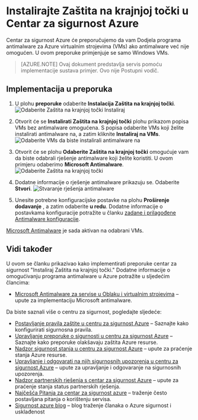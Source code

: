 <properties
   pageTitle="Instalirajte Zaštita na krajnjoj točki u Centar za sigurnost Azure | Microsoft Azure"
   description="Ovaj dokument pokazuje kako implementirati preporuke centar za sigurnost Azure **Instalirati Zaštita na krajnjoj točki**."
   services="security-center"
   documentationCenter="na"
   authors="TerryLanfear"
   manager="MBaldwin"
   editor=""/>

<tags
   ms.service="security-center"
   ms.devlang="na"
   ms.topic="article"
   ms.tgt_pltfrm="na"
   ms.workload="na"
   ms.date="08/16/2016"
   ms.author="terrylan"/>

# <a name="install-endpoint-protection-in-azure-security-center"></a>Instalirajte Zaštita na krajnjoj točki u Centar za sigurnost Azure

Centar za sigurnost Azure će preporučujemo da vam Dodjela programa antimalware za Azure virtualnim strojevima (VMs) ako antimalware već nije omogućen. U ovom preporuke primjenjuje se samo Windows VMs.

> [AZURE.NOTE] Ovaj dokument predstavlja servis pomoću implementacije sustava primjer.  Ovo nije Postupni vodič.

## <a name="implement-the-recommendation"></a>Implementacija u preporuka

1. U plohu **preporuke** odaberite **Instalacija Zaštita na krajnjoj točki**.
![Odaberite Zaštita na krajnjoj točki Instaliraj][1]

2. Otvorit će se **Instalirati Zaštita na krajnjoj točki** plohu prikazom popisa VMs bez antimalware omogućena. S popisa odaberite VMs koji želite instalirati antimalware na, a zatim kliknite **Instaliraj na VMs**.
![Odaberite VMs da biste instalirali antimalware na][2]

3. Otvorit će se plohu **Odaberite Zaštita na krajnjoj točki** omogućuje vam da biste odabrali rješenje antimalware koji želite koristiti. U ovom primjeru odaberimo **Microsoft Antimalware**.
![Odaberite Zaštita na krajnjoj točki][3]

4. Dodatne informacije o rješenje antimalware prikazuju se. Odaberite **Stvori**.
![Stvaranje rješenja antimalware][4]

5. Unesite potrebne konfiguracijske postavke na plohu **Proširenje dodavanje** , a zatim odaberite **u redu**. Dodatne informacije o postavkama konfiguracije potražite u članku [zadane i prilagođene Antimalware konfiguracije](../security/azure-security-antimalware.md#default-and-custom-antimalware-configuration).

[Microsoft Antimalware](../azure-security-antimalware.md) je sada aktivan na odabrani VMs.

## <a name="see-also"></a>Vidi također

U ovom se članku prikazivao kako implementirati preporuke centar za sigurnost "Instaliraj Zaštita na krajnjoj točki." Dodatne informacije o omogućivanju programa antimalware u Azure potražite u sljedećim člancima:

- [Microsoft Antimalware za servise u Oblaku i virtualnim strojevima](../azure-security-antimalware.md) – upute za implementaciju Microsoft antimalware.

Da biste saznali više o centru za sigurnost, pogledajte sljedeće:

- [Postavljanje pravila zaštite u centru za sigurnost Azure](security-center-policies.md) – Saznajte kako konfigurirati sigurnosna pravila.
- [Upravljanje preporuke o sigurnosti u centru za sigurnost Azure](security-center-recommendations.md) – Saznajte kako preporuke olakšavaju zaštita Azure resurse.
- [Nadzor sigurnost stanja u centru za sigurnost Azure](security-center-monitoring.md) – upute za praćenje stanja Azure resurse.
- [Upravljanje i odgovarati na njih sigurnosnih upozorenja u centru za sigurnost Azure](security-center-managing-and-responding-alerts.md) – upute za upravljanje i odgovaranje na sigurnosnih upozorenja.
- [Nadzor partnerskih rješenja s centar za sigurnost Azure](security-center-partner-solutions.md) – upute za praćenje stanja status partnerskih rješenja.
- [Najčešća Pitanja za centar za sigurnost azure](security-center-faq.md) – traženje često postavljana pitanja o korištenju servisa.
- [Sigurnost azure blog](http://blogs.msdn.com/b/azuresecurity/) – blog traženje članaka o Azure sigurnost i usklađenost

<!--Image references-->
[1]:./media/security-center-install-endpoint-protection/select-install-endpoint-protection.png
[2]:./media/security-center-install-endpoint-protection/install-endpoint-protection-blade.png
[3]:./media/security-center-install-endpoint-protection/select-endpoint-protection.png
[4]:./media/security-center-install-endpoint-protection/create-antimalware-solution.png
